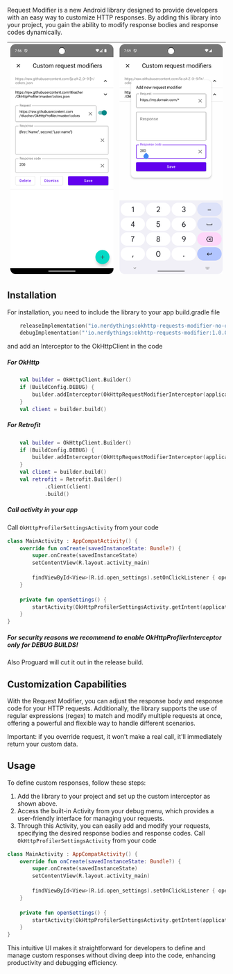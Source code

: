 Request Modifier is a new Android library designed to provide developers with an easy way to
customize HTTP responses.
By adding this library into your project, you gain the ability to modify response bodies and
response codes dynamically.

| <img src="https://github.com/itkacher/OkHttpProfiler/blob/master/request_modifiers_activity.png?raw=true" width=250> | <img src="https://github.com/itkacher/OkHttpProfiler/blob/master/request_modifiers_add_new_modifier.png?raw=true" width=250> |
|----------------------------------------------------------------------------------------------------------------------|------------------------------------------------------------------------------------------------------------------------------|

## Installation

For installation, you need to include the library to your app build.gradle file

```kotlin
    releaseImplementation("io.nerdythings:okhttp-requests-modifier-no-op:1.0.0")
    debugImplementation("'io.nerdythings:okhttp-requests-modifier:1.0.0")
```

and add an Interceptor to the OkHttpClient in the code

##### For OkHttp

```kotlin
    val builder = OkHttpClient.Builder()
    if (BuildConfig.DEBUG) {
        builder.addInterceptor(OkHttpRequestModifierInterceptor(applicationContext))
    }    
    val client = builder.build()
```

##### For Retrofit

```kotlin
    val builder = OkHttpClient.Builder()
    if (BuildConfig.DEBUG) {
        builder.addInterceptor(OkHttpRequestModifierInterceptor(applicationContext))
    }    
    val client = builder.build()
    val retrofit = Retrofit.Builder()
            .client(client)
            .build()
```

##### Call activity in your app

Call `OkHttpProfilerSettingsActivity` from your code

```kotlin
class MainActivity : AppCompatActivity() {
    override fun onCreate(savedInstanceState: Bundle?) {
        super.onCreate(savedInstanceState)
        setContentView(R.layout.activity_main)
        
        findViewById<View>(R.id.open_settings).setOnClickListener { openSettings() }
    }

    private fun openSettings() {
        startActivity(OkHttpProfilerSettingsActivity.getIntent(applicationContext))
    }
}
```

##### For security reasons we recommend to enable OkHttpProfilerInterceptor only for DEBUG BUILDS!

Also Proguard will cut it out in the release build.

## Customization Capabilities

With the Request Modifier, you can adjust the response body and response code for your HTTP
requests.
Additionally, the library supports the use of regular expressions (regex) to match and modify
multiple requests at once, offering a powerful and flexible way to handle different scenarios.

Important: if you override request, it won't make a real call, it'll immediately return your custom
data.

## Usage

To define custom responses, follow these steps:

1. Add the library to your project and set up the custom interceptor as shown above.
2. Access the built-in Activity from your debug menu, which provides a user-friendly interface for
   managing your requests.
3. Through this Activity, you can easily add and modify your requests, specifying the desired
   response bodies and response codes.
   Call `OkHttpProfilerSettingsActivity` from your code

```kotlin
class MainActivity : AppCompatActivity() {
    override fun onCreate(savedInstanceState: Bundle?) {
        super.onCreate(savedInstanceState)
        setContentView(R.layout.activity_main)
        
        findViewById<View>(R.id.open_settings).setOnClickListener { openSettings() }
    }

    private fun openSettings() {
        startActivity(OkHttpProfilerSettingsActivity.getIntent(applicationContext))
    }
}
```

This intuitive UI makes it straightforward for developers to define and manage custom responses
without diving deep into the code, enhancing productivity and debugging efficiency.
